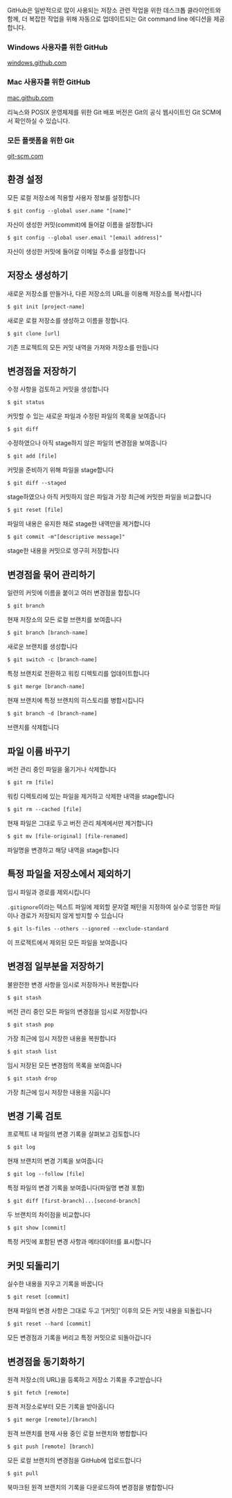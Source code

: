 GitHub은 일반적으로 많이 사용되는 저장소 관련 작업을 위한 데스크톱 클라이언트와 함께, 더 복잡한 작업을 위해 자동으로 업데이트되는 Git command line 에디션을 제공합니다.

### Windows 사용자를 위한 GitHub

[windows.github.com](https://windows.github.com/)

### Mac 사용자를 위한 GitHub

[mac.github.com](https://mac.github.com/)

리눅스와 POSIX 운영체제를 위한 Git 배포 버전은 Git의 공식 웹사이트인 Git SCM에서 확인하실 수 있습니다.

### 모든 플랫폼을 위한 Git

[git-scm.com](https://git-scm.com/)

## 환경 설정

모든 로컬 저장소에 적용할 사용자 정보를 설정합니다

`$ git config --global user.name "[name]"`

자신이 생성한 커밋(commit)에 들어갈 이름을 설정합니다

`$ git config --global user.email "[email address]"`

자신이 생성한 커밋에 들어갈 이메일 주소를 설정합니다

## 저장소 생성하기

새로운 저장소를 만들거나, 다른 저장소의 URL을 이용해 저장소를 복사합니다

`$ git init [project-name]`

새로운 로컬 저장소를 생성하고 이름을 정합니다.

`$ git clone [url]`

기존 프로젝트의 모든 커밋 내역을 가져와 저장소를 만듭니다

## 변경점을 저장하기

수정 사항을 검토하고 커밋을 생성합니다

`$ git status`

커밋할 수 있는 새로운 파일과 수정된 파일의 목록을 보여줍니다

`$ git diff`

수정하였으나 아직 stage하지 않은 파일의 변경점을 보여줍니다

`$ git add [file]`

커밋을 준비하기 위해 파일을 stage합니다

`$ git diff --staged`

stage하였으나 아직 커밋하지 않은 파일과 가장 최근에 커밋한 파일을 비교합니다

`$ git reset [file]`

파일의 내용은 유지한 채로 stage한 내역만을 제거합니다

`$ git commit -m"[descriptive message]"`

stage한 내용을 커밋으로 영구히 저장합니다

## 변경점을 묶어 관리하기

일련의 커밋에 이름을 붙이고 여러 변경점을 합칩니다

`$ git branch`

현재 저장소의 모든 로컬 브랜치를 보여줍니다

`$ git branch [branch-name]`

새로운 브랜치를 생성합니다

`$ git switch -c [branch-name]`

특정 브랜치로 전환하고 워킹 디렉토리를 업데이트합니다

`$ git merge [branch-name]`

현재 브랜치에 특정 브랜치의 히스토리를 병합시킵니다

`$ git branch -d [branch-name]`

브랜치를 삭제합니다

## 파일 이름 바꾸기

버전 관리 중인 파일을 옮기거나 삭제합니다

`$ git rm [file]`

워킹 디렉토리에 있는 파일을 제거하고 삭제한 내역을 stage합니다

`$ git rm --cached [file]`

현재 파일은 그대로 두고 버전 관리 체계에서만 제거합니다

`$ git mv [file-original] [file-renamed]`

파일명을 변경하고 해당 내역을 stage합니다

## 특정 파일을 저장소에서 제외하기

임시 파일과 경로를 제외시킵니다

`.gitignore`이라는 텍스트 파일에 제외할 문자열 패턴을 지정하여 실수로 엉뚱한 파일이나 경로가 저장되지 않게 방지할 수 있습니다

`$ git ls-files --others --ignored --exclude-standard`

이 프로젝트에서 제외된 모든 파일을 보여줍니다

## 변경점 일부분을 저장하기

불완전한 변경 사항을 임시로 저장하거나 복원합니다

`$ git stash`

버전 관리 중인 모든 파일의 변경점을 임시로 저장합니다

`$ git stash pop`

가장 최근에 임시 저장한 내용을 복원합니다

`$ git stash list`

임시 저장된 모든 변경점의 목록을 보여줍니다

`$ git stash drop`

가장 최근에 임시 저장한 내용을 지웁니다

## 변경 기록 검토

프로젝트 내 파일의 변경 기록을 살펴보고 검토합니다

`$ git log`

현재 브랜치의 변경 기록을 보여줍니다

`$ git log --follow [file]`

특정 파일의 변경 기록을 보여줍니다(파일명 변경 포함)

`$ git diff [first-branch]...[second-branch]`

두 브랜치의 차이점을 비교합니다

`$ git show [commit]`

특정 커밋에 포함된 변경 사항과 메타데이터를 표시합니다

## 커밋 되돌리기

실수한 내용을 지우고 기록을 바꿉니다

`$ git reset [commit]`

현재 파일의 변경 사항은 그대로 두고 ‘[커밋]’ 이후의 모든 커밋 내용을 되돌립니다

`$ git reset --hard [commit]`

모든 변경점과 기록을 버리고 특정 커밋으로 되돌아갑니다

## 변경점을 동기화하기

원격 저장소(의 URL)을 등록하고 저장소 기록을 주고받습니다

`$ git fetch [remote]`

원격 저장소로부터 모든 기록을 받아옵니다

`$ git merge [remote]/[branch]`

원격 브랜치를 현재 사용 중인 로컬 브랜치와 병합합니다

`$ git push [remote] [branch]`

모든 로컬 브랜치의 변경점을 GitHub에 업로드합니다

`$ git pull`

북마크된 원격 브랜치의 기록을 다운로드하여 변경점을 병합합니다